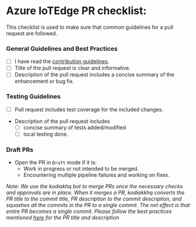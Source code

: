 # Azure IoTEdge PR checklist:

This checklist is used to make sure that common guidelines for a pull request are followed.

### General Guidelines and Best Practices
- [ ] I have read the [contribution guidelines](https://github.com/azure/iotedge#contributing).
- [ ] Title of the pull request is clear and informative.
- [ ] Description of the pull request includes a concise summary of the enhancement or bug fix.

### Testing Guidelines
- [ ] Pull request includes test coverage for the included changes.
- Description of the pull request includes 
	- [ ] concise summary of tests added/modified
	- [ ] local testing done.  

### Draft PRs
- Open the PR in `Draft` mode if it is:
	- Work in progress or not intended to be merged.
	- Encountering multiple pipeline failures and working on fixes.

_Note: We use the kodiakhq bot to merge PRs once the necessary checks and approvals are in place. When it merges a PR, kodiakkhq converts the PR title to the commit title, PR description to the commit description, and squashes all the commits in the PR to a single commit. The net effect is that entire PR becomes a single commit. Please follow the best practices mentioned [here](https://chris.beams.io/posts/git-commit/#:~:text=The%20seven%20rules%20of%20a%20great%20Git%20commit,what%20and%20why%20vs.%20how%20For%20example%3A%20) for the PR title and description_
